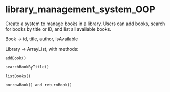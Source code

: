 # library_management_system_OOP

Create a system to manage books in a library. Users can add books, search for books by title or ID, and list all available books.

Book → id, title, author, isAvailable

Library → ArrayList<Book>, with methods:

    addBook()

    searchBookByTitle()

    listBooks()

    borrowBook() and returnBook()

